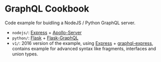 GraphQL Cookbook
======

Code example for buidling a NodeJS / Python GraphQL server.

* `nodejs/`: [Express](https://expressjs.com/) + [Apollo-Server](http://dev.apollodata.com/tools/apollo-server/)
* `python/`: [Flask](http://flask.pocoo.org/) + [Flask-GraphQL](https://github.com/graphql-python/flask-graphql)
* `v1/`: 2016 version of the example, using [Express](https://expressjs.com/) + [graphql-express](https://github.com/graphql/express-graphql), contains example for advanced syntax like fragments, interfaces and union types.